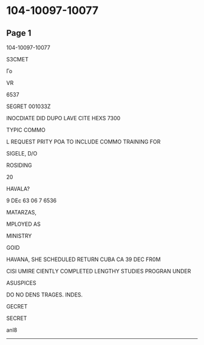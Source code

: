 # 104-10097-10077

## Page 1

104-10097-10077

S3CMET

Го

VR

6537

SEGRET 001033Z

INOCDIATE DID DUPO LAVE CITE HEXS 7300

TYPIC COMMO

L REQUEST PRITY POA TO INCLUDE COMMO TRAINING FOR

SIGELE, D/O

ROSIDING

20

HAVALA?

9 DEc 63 06 7 6536

MATARZAS,

MPLOYED AS

MINISTRY

GOID

HAVANA, SHE SCHEDULED RETURN CUBA CA 39 DEC FR0M

CISI UMIRE CIENTLY COMPLETED LENGTHY STUDIES PROGRAN UNDER

ASUSPICES

DO NO DENS TRAGES. INDES.

GECRET

SECRET

anl8

---

